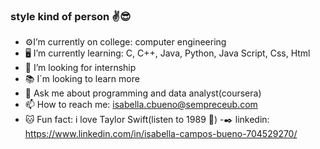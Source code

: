 ### style kind of person ✌️😎

- ⚙️I’m currently on college: computer engineering
- 🖥️ I’m currently learning: C, C++, Java, Python, Java Script, Css, Html
- 💼 I’m looking for internship
- 📚 I´m looking to learn more
- 💬 Ask me about programming and data analyst(coursera)
- 📫 How to reach me: isabella.cbueno@sempreceub.com
- 🐱 Fun fact: i love Taylor Swift(listen to 1989 🩵)
-✒️ linkedin: https://www.linkedin.com/in/isabella-campos-bueno-704529270/
